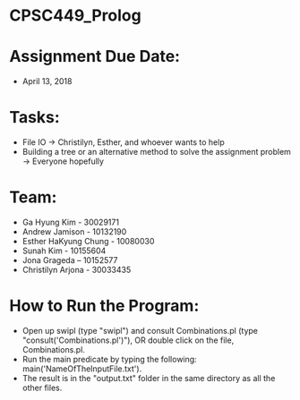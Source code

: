 # CPSC449_Prolog

# Assignment Due Date: 
- April 13, 2018

# Tasks:
- File IO -> Christilyn, Esther, and whoever wants to help
- Building a tree or an alternative method to solve the assignment problem -> Everyone hopefully

# Team:
- Ga Hyung Kim - 30029171
- Andrew Jamison - 10132190
- Esther HaKyung Chung - 10080030
- Sunah Kim - 10155604
- Jona Grageda – 10152577
- Christilyn Arjona - 30033435

# How to Run the Program:
- Open up swipl (type "swipl") and consult Combinations.pl (type "consult('Combinations.pl')"), 
  OR double click on the file, Combinations.pl.
- Run the main predicate by typing the following: main('NameOfTheInputFile.txt').
- The result is in the "output.txt" folder in the same directory as all the other files.
